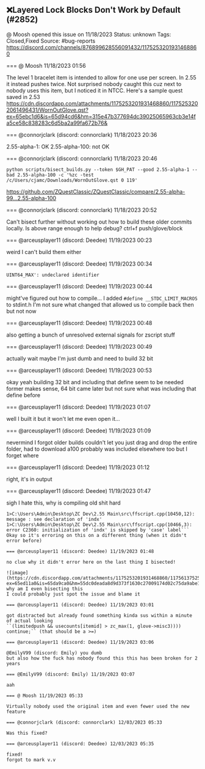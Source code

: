 ## ❌Layered Lock Blocks Don't Work by Default (#2852)
@ Moosh opened this issue on 11/18/2023
Status: unknown
Tags: Closed,Fixed
Source: #bug-reports https://discord.com/channels/876899628556091432/1175253201931468860


=== @ Moosh 11/18/2023 01:56

The level 1 bracelet item is intended to allow for one use per screen. In 2.55 it instead pushes twice. Not surprised nobody caught this cuz next to nobody uses this item, but I noticed it in NTCC. Here's a sample quest saved in 2.53
https://cdn.discordapp.com/attachments/1175253201931468860/1175253202061496431/WornOutGlove.qst?ex=65ebc1d6&is=65d94cd6&hm=315e47b377694dc39025065963cb3e14fa5ce58c838283c6d5ba2a99fa672b76&

=== @connorjclark (discord: connorclark) 11/18/2023 20:36

2.55-alpha-1: OK
2.55-alpha-100: not OK

=== @connorjclark (discord: connorclark) 11/18/2023 20:46

```
python scripts/bisect_builds.py --token $GH_PAT --good 2.55-alpha-1 --bad 2.55-alpha-100 -c '%zc -test /c/Users/cjamc/Downloads/WornOutGlove.qst 0 119'
```

https://github.com/ZQuestClassic/ZQuestClassic/compare/2.55-alpha-99...2.55-alpha-100

=== @connorjclark (discord: connorclark) 11/18/2023 20:52

Can't bisect further without working out how to build these older commits locally. Is above range enough to help debug? ctrl+f push/glove/block

=== @arceusplayer11 (discord: Deedee) 11/19/2023 00:23

weird I can't build them either

=== @arceusplayer11 (discord: Deedee) 11/19/2023 00:34

`UINT64_MAX': undeclared identifier`

=== @arceusplayer11 (discord: Deedee) 11/19/2023 00:44

might've figured out how to compile...
I added ``#define __STDC_LIMIT_MACROS`` to stdint.h
I'm not sure what changed that allowed us to compile back then but not now

=== @arceusplayer11 (discord: Deedee) 11/19/2023 00:48

also getting a bunch of unresolved external signals for zscript stuff

=== @arceusplayer11 (discord: Deedee) 11/19/2023 00:49

actually wait maybe I'm just dumb and need to build 32 bit

=== @arceusplayer11 (discord: Deedee) 11/19/2023 00:53

okay yeah building 32 bit and including that define seem to be needed
former makes sense, 64 bit came later
but not sure what was including that define before

=== @arceusplayer11 (discord: Deedee) 11/19/2023 01:07

well I built it but it won't let me even open it...

=== @arceusplayer11 (discord: Deedee) 11/19/2023 01:09

nevermind I forgot older builds couldn't let you just drag and drop the entire folder, had to download a100
probably was included elsewhere too but I forget where

=== @arceusplayer11 (discord: Deedee) 11/19/2023 01:12

right, it's in output

=== @arceusplayer11 (discord: Deedee) 11/19/2023 01:47

sigh I hate this, why is compiling old shit hard
```1>C:\Users\Admin\Desktop\ZC Dev\2.55 Main\src\ffscript.cpp(10467,12): error C2374: 'indx': redefinition; multiple initialization
1>C:\Users\Admin\Desktop\ZC Dev\2.55 Main\src\ffscript.cpp(10450,12): message : see declaration of 'indx'
1>C:\Users\Admin\Desktop\ZC Dev\2.55 Main\src\ffscript.cpp(10466,3): error C2360: initialization of 'indx' is skipped by 'case' label```
Okay so it's erroring on this on a different thing (when it didn't error before)

=== @arceusplayer11 (discord: Deedee) 11/19/2023 01:48

no clue why it didn't error here on the last thing I bisected!

![image](https://cdn.discordapp.com/attachments/1175253201931468860/1175613752507383910/image.png?ex=65ed11a0&is=65da9ca0&hm=55dc0deada8d9d373f1630c27009174d02c75da9abe1f4a83da7057cc2326620&)
why am I even bisecting this
I could probably just spot the issue and blame it

=== @arceusplayer11 (discord: Deedee) 11/19/2023 03:01

got distracted but already found something kinda sus within a minute of actual looking
``(limitedpush && usecounts[itemid] > zc_max(1, glove->misc3)))) continue;`` (that should be a >=)

=== @arceusplayer11 (discord: Deedee) 11/19/2023 03:06

@EmilyV99 (discord: Emily) you dumb
but also how the fuck has nobody found this this has been broken for 2 years

=== @EmilyV99 (discord: Emily) 11/19/2023 03:07

aah

=== @ Moosh 11/19/2023 05:33

Virtually nobody used the original item and even fewer used the new feature

=== @connorjclark (discord: connorclark) 12/03/2023 05:33

Was this fixed?

=== @arceusplayer11 (discord: Deedee) 12/03/2023 05:35

fixed!
forgot to mark v.v
